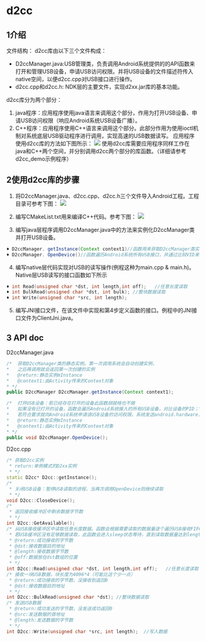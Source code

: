 # d2cc


## 1介绍
文件结构：
d2cc库由以下三个文件构成：
* D2ccManager.java:USB管理类，负责调用Android系统提供的的API函数来打开和管理USB设备，申请USB访问权限。并将USB设备的文件描述符传入native空间，以便d2cc.cpp对USB接口进行操作。
* d2cc.cpp和d2cc.h: NDK层的主要文件，实现d2xx.jar库的基本功能。

d2cc库分为两个部分：
1. java程序：应用程序使用java语言来调用这个部分，作用为打开USB设备、申请USB访问权限（响应Android系统USB设备广播）。
2. C++程序：应用程序使用C++语言来调用这个部分。此部分作用为使用ioctl机制对系统底层USB驱动程序进行调用，实现高速的USB数据读写。
应用程序使用d2cc库的方法如下图所示：
![](https://github.com/zhouxingkong/d2cc_demo/raw/struct.png)
使用d2cc库需要应用程序同样工作在java和C++两个空间，并分别调用d2cc两个部分的库函数。（详细请参考d2cc_demo示例程序）

## 2使用d2cc库的步骤

1. 将D2ccManager.java、d2cc.cpp、d2cc.h三个文件导入Android工程。工程目录可参考下图：
![](https://github.com/zhouxingkong/d2cc_demo/raw/dir.png)

2. 编写CMakeList.txt用来编译C++代码。参考下图：
![](https://github.com/zhouxingkong/d2cc_demo/raw/cmake.png)

3. 编写java层程序调用D2ccManager.java中的方法来实例化D2ccManager类并打开USB设备。
``` java
♦ D2ccManager. getInstance(Context context1)//函数用来获取D2ccManager类实例来对USB设备进行操作。
♦ D2ccManager. OpenDevice()//函数遍历Android系统所有USB接口，并通过比较VID来识别目标USB设备。当找到目标设备后OpenDevice函数向Android系统申请该USB设备的访问权限。可以通过修改D2ccManager.java中如下字段来修改目标USB的VID值。(PS:FTDI厂家生产的所有USB芯片VID都为十进制的1027，此值并不需要修改)
```

4. 编写native层代码实现对USB的读写操作(例程这种为main.cpp & main.h)。Native层USB读写的接口函数如下所示
``` cpp
♦ int Read(unsigned char *dst, int length,int off);   //任意长度读取
♦ int BulkRead(unsigned char *dst, int bulk); //整块数据读取
♦ int Write(unsigned char *src, int length);
```
5. 编写JNI接口文件，在该文件中实现和第4步定义函数的接口。例程中的JNI接口文件为ClientJni.java。

## 3 API doc

D2ccManager.java

``` java
/*  获取D2ccManager类的静态实例。第一次调用系统会自动创建实例，
*   之后再调用就会返回第一次创建的实例
*   @return:静态实例mInstance
*   @context1:由Activity传来的Context对象
* */
public D2ccManager D2ccManager.getInstance(Context context1);

/*  打开USB设备：若已经存在打开的设备此函数胡就啥也不做
*   如果没有已打开的设备，函数会遍历Android系统接入的所有USB设备，对比设备的PID；VID是否符合要求
*   若符合要求就向Android系统申请该USB设备的访问权限。系统发送android.hardware.usb.action.USB_DEVICE_ATTACHED广播
*   @return:静态实例mInstance
*   @context1:由Activity传来的Context对象
* */
public void D2ccManager.OpenDevice();
```

D2cc.cpp

``` cpp
/* 获取D2cc实例
 * return:单例模式的D2xx实例
 * */
static D2cc* D2cc::getInstance();
/*
 * 关闭USB设备：暂停USB读取的进程，当再次调用OpenDevice则继续读取
 * */
void D2cc::CloseDevice(); 
/*
 * 返回接收缓冲区中剩余数据字节数
 * */
int D2cc::GetAvailable();
/* 从USB接收缓冲区中读取任意长度数据。函数会根据需要读取的数据量逐个遍历USB接收FIFO进行读取。
 * 若USB缓冲区没有足够数据读取，此函数会进入sleep状态等待，直到读取数据量达到length。
 * @return:成功接收的字节数
 * @dst:接收数据目的地址
 * @length:接收数据字节数
 * @off:数据放在dst数组的位置
 * */
int D2cc::Read(unsigned char *dst, int length,int off);   //任意长度读取
/* 接收一块USB数据，块长度为4096*4（可能比这个少一点）
 * @return:成功接收的字节数，没接收到返回0
 * @dst:接收数据目的地址
 * */
int D2cc::BulkRead(unsigned char *dst); //整块数据读取
/* 发送USB数据
 * @return:成功发送的字节数，没发送成功返回0
 * @src:发送数据的首地址
 * @length:发送数据的字节数
 * */
int D2cc::Write(unsigned char *src, int length);  //写入数据
```

